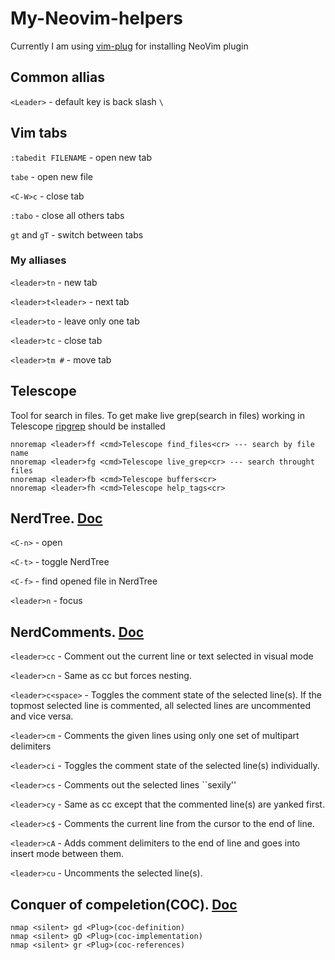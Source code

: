 # My-Neovim-helpers
Currently I am using [vim-plug](https://github.com/junegunn/vim-plug) for installing NeoVim plugin

## Common allias

`<Leader>` - default key is back slash `\`

## Vim tabs
`:tabedit FILENAME` - open new tab

`tabe` - open new file

`<C-W>c` - close tab

`:tabo` - close all others tabs

`gt` and `gT` - switch between tabs

### My alliases
`<leader>tn` - new tab

`<leader>t<leader>` - next tab

`<leader>to` - leave only one tab

`<leader>tc` - close tab

`<leader>tm #` - move tab

## Telescope
Tool for search in files. To get make live grep(search in files) working in Telescope [ripgrep](https://github.com/BurntSushi/ripgrep) should be installed

```
nnoremap <leader>ff <cmd>Telescope find_files<cr> --- search by file name
nnoremap <leader>fg <cmd>Telescope live_grep<cr> --- search throught files
nnoremap <leader>fb <cmd>Telescope buffers<cr>
nnoremap <leader>fh <cmd>Telescope help_tags<cr>
```


## NerdTree. [Doc](https://github.com/preservim/nerdtree#frequently-asked-questions)
`<C-n>` - open

`<C-t>` - toggle NerdTree

`<C-f>` - find opened file in NerdTree

`<leader>n` - focus

## NerdComments. [Doc](https://www.vim.org/scripts/script.php?script_id=1218)
`<leader>cc` - Comment out the current line or text selected in visual mode

`<leader>cn` - Same as <leader>cc but forces nesting.

`<leader>c<space>` - Toggles the comment state of the selected line(s). If the topmost selected line is commented, all selected lines are uncommented and vice versa.

`<leader>cm` - Comments the given lines using only one set of multipart delimiters

`<leader>ci` - Toggles the comment state of the selected line(s) individually.

`<leader>cs` - Comments out the selected lines ``sexily''

`<leader>cy` - Same as <leader>cc except that the commented line(s) are yanked first.
  
`<leader>c$` - Comments the current line from the cursor to the end of line.
  
`<leader>cA` - Adds comment delimiters to the end of line and goes into insert mode between them.

`<leader>cu` - Uncomments the selected line(s).
  
## Conquer of compeletion(COC). [Doc](https://github.com/neoclide/coc.nvim)
  
```
nmap <silent> gd <Plug>(coc-definition)
nmap <silent> gD <Plug>(coc-implementation)
nmap <silent> gr <Plug>(coc-references)
```


